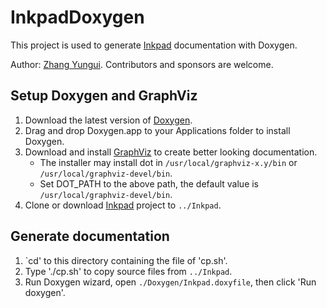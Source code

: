# InkpadDoxygen

This project is used to generate [Inkpad](https://github.com/sprang/Inkpad) documentation with Doxygen.

Author: [Zhang Yungui](https://github.com/rhcad). Contributors and sponsors are welcome.

## Setup Doxygen and GraphViz

1. Download the latest version of [Doxygen](http://www.stack.nl/~dimitri/doxygen/download.html#latestsrc).
2. Drag and drop Doxygen.app to your Applications folder to install Doxygen.
3. Download and install [GraphViz](http://www.ryandesign.com/graphviz/) to create better looking documentation.
    * The installer may install dot in `/usr/local/graphviz-x.y/bin` or `/usr/local/graphviz-devel/bin`.
    * Set DOT_PATH to the above path, the default value is `/usr/local/graphviz-devel/bin`.
4. Clone or download [Inkpad](https://github.com/sprang/Inkpad) project to `../Inkpad`.

## Generate documentation

1. `cd' to this directory containing the file of 'cp.sh'.
2. Type './cp.sh' to copy source files from `../Inkpad`.
3. Run Doxygen wizard, open `./Doxygen/Inkpad.doxyfile`, then click 'Run doxygen'.
